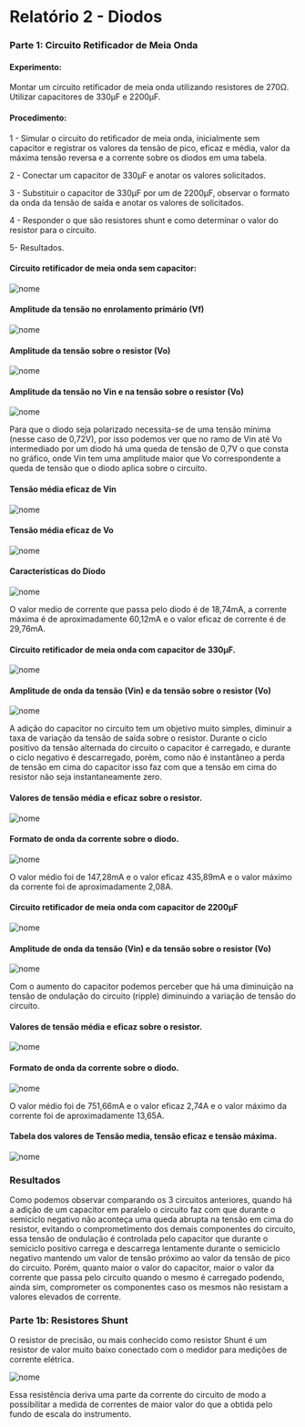 # Relatório 2 - Diodos

### Parte 1: Circuito Retificador de Meia Onda

#### Experimento:

Montar um circuito retificador de meia onda utilizando resistores de 270Ω.
Utilizar capacitores de 330μF e 2200μF.

#### Procedimento:

1 - Simular o circuito do retificador de meia onda, inicialmente sem capacitor e registrar os valores da tensão de pico, eficaz e média, valor da máxima tensão reversa e a corrente sobre os diodos em uma tabela.

2 - Conectar um capacitor de 330μF e anotar os valores solicitados.

3 - Substituir o capacitor de 330μF por um de 2200μF, observar o formato da onda da tensão de saída e anotar os valores de solicitados.

4 - Responder o que são resistores shunt e como determinar o valor do resistor para o circuito.

5- Resultados.

#### Circuito retificador de meia onda sem capacitor:

![nome](/relatorio_eletronica_1/circuitomontado.png)

#### Amplitude da tensão no enrolamento primário (Vf)

![nome](/relatorio_eletronica_1/tensaovf.png)

#### Amplitude da tensão sobre o resistor (Vo)

![nome](/relatorio_eletronica_1/vo.png)

#### Amplitude da tensão no Vin e na tensão sobre o resistor (Vo)

![nome](/relatorio_eletronica_1/vinvo.png)

Para que o diodo seja polarizado necessita-se de uma tensão mínima (nesse caso de 0,72V), por isso podemos ver que no ramo de Vin até Vo intermediado por um diodo há uma queda de tensão de 0,7V o que consta no gráfico, onde Vin tem uma amplitude maior que Vo correspondente a queda de tensão que o diodo aplica sobre o circuito.

#### Tensão média eficaz de Vin

![nome](/relatorio_eletronica_1/vinvalor.png)

#### Tensão média eficaz de Vo

![nome](/relatorio_eletronica_1/vovalor.png)

#### Características do Diodo

![nome](/relatorio_eletronica_1/diodo11.png)

O valor medio de corrente que passa pelo diodo é de 18,74mA, a corrente máxima é de aproximadamente 60,12mA e o valor eficaz de corrente é de 29,76mA.

#### Circuito retificador de meia onda com capacitor de 330μF.

![nome](/relatorio_eletronica_1/capacitor.png)

#### Amplitude de onda da tensão (Vin) e da tensão sobre o resistor (Vo)

![nome](/relatorio_eletronica_1/capacitorvinvo.png)

A adição do capacitor no circuito tem um objetivo muito simples, diminuir a taxa de variação da tensão de saída sobre o resistor. Durante o ciclo positivo da tensão alternada do circuito o capacitor é carregado, e durante o ciclo negativo é descarregado, porém, como não é instantâneo a perda de tensão em cima do capacitor isso faz com que a tensão em cima do resistor não seja instantaneamente zero.

#### Valores de tensão média e eficaz sobre o resistor.

![nome](/relatorio_eletronica_1/vocapaci.png)

#### Formato de onda da corrente sobre o diodo.

![nome](/relatorio_eletronica_1/diodocapaci.png)

 O valor médio foi de 147,28mA e o valor eficaz 435,89mA e o valor máximo da corrente foi de aproximadamente 2,08A.

#### Circuito retificador de meia onda com capacitor de 2200μF

![nome](/relatorio_eletronica_1/capacitor2200.png)

#### Amplitude de onda da tensão (Vin) e da tensão sobre o resistor (Vo)

![nome](/relatorio_eletronica_1/vinvocapac.png)

Com o aumento do capacitor podemos perceber que há uma diminuição na tensão de ondulação do circuito (ripple) diminuindo a variação de tensão do circuito.

#### Valores de tensão média e eficaz sobre o resistor.

![nome](/relatorio_eletronica_1/vovalue.png)

#### Formato de onda da corrente sobre o diodo.

![nome](/relatorio_eletronica_1/d1value.png)

 O valor médio foi de 751,66mA e o valor eficaz 2,74A e o valor máximo da corrente foi de aproximadamente 13,65A.

 #### Tabela dos valores de Tensão media, tensão eficaz e tensão máxima.

 ![nome](/relatorio_eletronica_1/planilha.png)

 ### Resultados

 Como podemos observar comparando os 3 circuitos anteriores, quando há a adição de um capacitor em paralelo o circuito faz com que durante o semiciclo negativo não aconteça uma queda abrupta na tensão em cima do resistor, evitando o comprometimento dos demais componentes do circuito, essa tensão de ondulação é controlada pelo capacitor que durante o semiciclo positivo carrega e descarrega lentamente durante o semiciclo negativo mantendo um valor de tensão próximo ao valor da tensão de pico do circuito. Porém, quanto maior o valor do capacitor, maior o valor da corrente que passa pelo circuito quando o mesmo é carregado podendo, ainda sim, comprometer os componentes caso os mesmos não resistam a valores elevados de corrente.

 ### Parte 1b:  Resistores Shunt

 O resistor de precisão, ou mais conhecido como resistor Shunt é um resistor de valor muito baixo conectado com o medidor para medições de corrente elétrica.

 ![nome](/relatorio_eletronica_1/shunt.png)

 Essa resistência deriva uma parte da corrente do circuito de modo a possibilitar a medida de correntes de maior valor do que a obtida pelo fundo de escala do instrumento.
 
